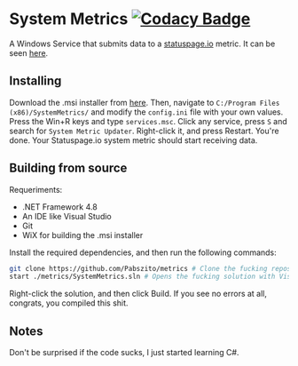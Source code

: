 # System Metrics [![Codacy Badge](https://app.codacy.com/project/badge/Grade/abc00e146ba744e982ba0ddda65d1dd6)](https://www.codacy.com/gh/Pabszito/metrics/dashboard?utm_source=github.com&amp;utm_medium=referral&amp;utm_content=Pabszito/metrics&amp;utm_campaign=Badge_Grade)
A Windows Service that submits data to a [statuspage.io](https://statuspage.io) metric. It can be seen [here](https://pabszito.statuspage.io).
## Installing
Download the .msi installer from [here](https://github.com/Pabszito/metrics/releases). Then, navigate to `C:/Program Files (x86)/SystemMetrics/` and modify the `config.ini` file with your own values. Press the Win+R keys and type `services.msc`. Click any service, press `S` and search for `System Metric Updater`. Right-click it, and press Restart. You're done. Your Statuspage.io system metric should start receiving data.
## Building from source
Requeriments:

- .NET Framework 4.8
- An IDE like Visual Studio
- Git
- WiX for building the .msi installer

Install the required dependencies, and then run the following commands:
```sh
git clone https://github.com/Pabszito/metrics # Clone the fucking repository
start ./metrics/SystemMetrics.sln # Opens the fucking solution with Visual Studio
```
Right-click the solution, and then click Build. If you see no errors at all, congrats, you compiled this shit.
## Notes
Don't be surprised if the code sucks, I just started learning C#.
